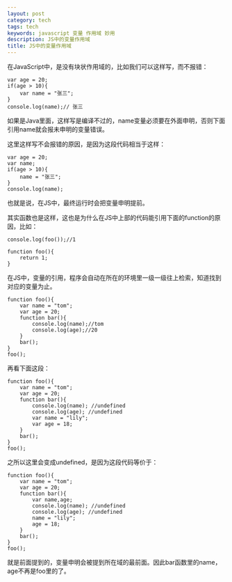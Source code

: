 ```yaml
---
layout: post
category: tech
tags: tech
keywords: javascript 变量 作用域 妙用
description: JS中的变量作用域
title: JS中的变量作用域
---
```


在JavaScript中，是没有块状作用域的，比如我们可以这样写，而不报错：

```
var age = 20;
if(age > 10){
	var name = "张三";
}
console.log(name);// 张三
```

如果是Java里面，这样写是编译不过的，name变量必须要在外面申明，否则下面引用name就会报未申明的变量错误。

这里这样写不会报错的原因，是因为这段代码相当于这样：

```
var age = 20;
var name;
if(age > 10){
	name = "张三";
}
console.log(name);
```

也就是说，在JS中，最终运行时会把变量申明提前。

其实函数也是这样，这也是为什么在JS中上部的代码能引用下面的function的原因，比如：

```
console.log(foo());//1

function foo(){
	return 1;
}
```

在JS中，变量的引用，程序会自动在所在的环境里一级一级往上检索，知道找到对应的变量为止。

```
function foo(){
	var name = "tom";
	var age = 20;
	function bar(){
		console.log(name);//tom
		console.log(age);//20
	}
	bar();
}
foo();
```

再看下面这段：

```
function foo(){
	var name = "tom";
	var age = 20;
	function bar(){
		console.log(name); //undefined
		console.log(age); //undefined
		var name = "lily";
		var age = 18;
	}
	bar();
}
foo();
```

之所以这里会变成undefined，是因为这段代码等价于：

```
function foo(){
	var name = "tom";
	var age = 20;
	function bar(){
		var name,age;
		console.log(name); //undefined
		console.log(age); //undefined
		name = "lily";
		age = 18;
	}
	bar();
}
foo();
```

就是前面提到的，变量申明会被提到所在域的最前面。因此bar函数里的name，age不再是foo里的了。


